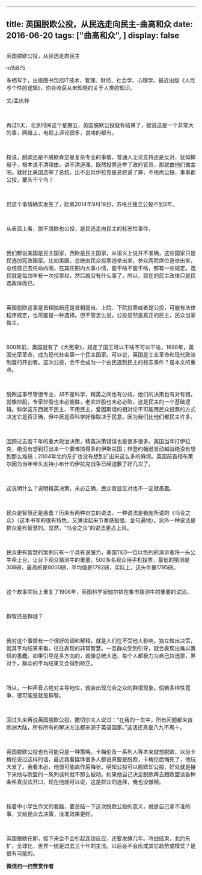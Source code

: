 
---
title:   英国脱欧公投，从民选走向民主-曲高和众
date: 2016-06-20
tags: ["曲高和众", ]
display: false
---


## 



英国脱欧公投，从民选走向民主




m15875




多栖写手，出版图书包括IT技术，管理、财经、社会学、心理学。最近出版《人性与个性的逻辑》，你会收获从未知晓的关于人类的知识。


文/孟庆祥

&nbsp;

再过5天，北京时间这个星期五，英国脱欧公投就有结果了，据说这是一个非常大的事，网络上，电视上评论很多，说啥的都有。

&nbsp;

按说，脱欧还是不脱欧肯定是复杂专业的事情，普通人无论支持还是反对，犹如掷骰子，根本说不清理由，讲不清道理。既然投票选举了政府官员，那就由他们做主吧。就好比美国选举了总统，出不出兵伊拉克是总统说了算，不用再公投，事事都公投，要头干个鸟？

&nbsp;

但这个事情确实发生了，距离2014年9月18日，苏格兰独立公投不到2年。

&nbsp;

从表面上看，脱不脱欧也公投，是民选走向民主的标志性事件。

&nbsp;

我们都说美国是民主国家，西欧是民主国家，从语义上说并不准确，这些国家只是民选加宪政国家。比如美国，总统由民众投票选举出来，参众两院席位选举出来，总统自己去任命内阁，在其任期内大事小情，能干啥不能干啥，都有一些规定。选民就是每四年有一次投票权，然后就没有什么事了，所以，现在的民主政体只是民选政体而已。

&nbsp;

英国脱欧这事是首相独断还是首相提出、上院、下院投票或者是公投，可能有法律程序规定，也可能是一种选择。但不管怎么说，公投显然是真正的民主，民众当家做主。

&nbsp;

800年前，英国就有了《大宪章》，规定了国王可以干啥不可以干啥，1688年，英国光荣革命，成为现代社会第一个民主国家。可以说，英国是工业革命和现代政治制度的开创者。这次公投，会不会成为一个由民选到民主的标志事件？是本文的重点。

&nbsp;

脱欧这事尽管很专业，却不是科学，精英之间也有分歧，他们的决策也有对有错。就像炒股，专家炒股也未必能胜，老农炒股也未必必败，这是民主的一个基础逻辑。科学这东西就不民主、不用民主，爱因斯坦的相对论不可能用民众投票的方式决定它是否正确，但中医是否科学好像取决于民意，因为我们比他们都民主许多。

&nbsp;

回顾过去若干年的重大政治决策，精英决策错误也是很多很多。美国当年打伊拉克，绝没有想到打出来一个要难搞得多的伊斯兰国；林登约翰逊发动越战绝没有想到那么难搞；2004年北约东扩也没有想到扩出来这么多的麻烦。英国前首相布莱尔因为当年带头支持小布什的伊拉克战争已经道歉了好几次了。

&nbsp;

这说明什么？说明精英决策，未必正确，民众盲目反对也不一定就愚蠢。

&nbsp;

民众是智慧还是愚蠢？历来有两种对立的说法，一种说法是勒庞所说的《乌合之众》（这本书写的很有特色，又薄读起来节奏感极强，金句遍地）。另外一种说法是群众是有智慧的。显然，“乌合之众”的说法更占上风。

&nbsp;

民众更有智慧的案例只有一个具有说服力，美国TED一位以色列的演讲者将一头公牛牵上台，让台下观众猜测牛的重量，500多名观众用手机投票，最低的猜测是308磅，最高的是8000磅，平均值是1792磅，实际上，这头牛重1795磅。

&nbsp;

这个故事实际上重复了1906年，英国科学家伽尔顿在集市猜测牛的重要的试验。

&nbsp;

群智还是群氓？

&nbsp;

我对这个事情有一个很好的调和解释，就是人们在不受他人影响，独立做出决策，就其平均结果来看，往往表现的非常智慧。一旦群众受到引导，就会表现出难以置信的愚蠢。如果引导是多方向的，就像总统大选，每个人都极力为自己拉选票，黑对手，群众的平均结果又会得到矫正。

&nbsp;

所以，一种声音占绝对主导地位，就会出现乌合之众的群氓现象。倘若多样性竞争，很可能是就是群智。

&nbsp;

回过头来再说英国脱欧公投，撒切尔夫人说过：“在我的一生中，所有问题都来自欧洲大陆，所有所有的解决方法都来源于英语国家。”这话还真是八九不离十。

&nbsp;

英国脱欧公投也有可能只是一种策略。卡梅伦及一系列人等本来就想脱欧，以前卡梅伦说过这样的话，最近我看媒体很多人都说真要是脱欧，卡梅伦后悔死了，他玩大发了。我看未必，他很可能故作后悔状，明知公投可以脱欧却公投，好处就是接下来他与欧盟的一系列谈判就不那么被动。如果他自己决定脱欧再去跟欧盟谈各种条件真没法开口，现在他就可以说，这是群众的选择，俺也没辙啊。

&nbsp;

按着中小学生作文的套路，要总结一下这次脱欧公投的意义，就是自己拿不准的事，交给民众去决策，没准效果更好。

&nbsp;

英国脱欧在即，接下来会不会引起连锁反应，还要发酵几年。冷战结束，北约东扩，全球化，世界一统是过去三十年的主流。以后会不会形成其它趋势或模式？是很有可能的。




**微信扫一扫赞赏作者**













